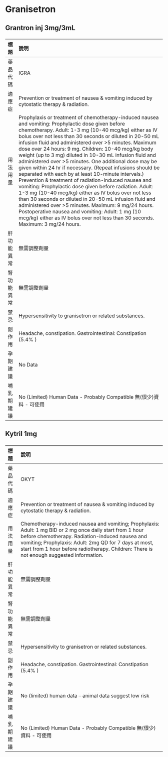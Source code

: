 # Granisetron

## Grantron inj 3mg/3mL

##### 

| 標題       | 說明                                                                                                                                                                                                                                                                                                                                                                                                                                                                                                                                                                                                                                                                                                                                                                                                                                                                                                                                                                                                        |
|:-----------|:------------------------------------------------------------------------------------------------------------------------------------------------------------------------------------------------------------------------------------------------------------------------------------------------------------------------------------------------------------------------------------------------------------------------------------------------------------------------------------------------------------------------------------------------------------------------------------------------------------------------------------------------------------------------------------------------------------------------------------------------------------------------------------------------------------------------------------------------------------------------------------------------------------------------------------------------------------------------------------------------------------|
| 藥品代碼   | IGRA                                                                                                                                                                                                                                                                                                                                                                                                                                                                                                                                                                                                                                                                                                                                                                                                                                                                                                                                                                                                        |
| 適應症     | Prevention or treatment of nausea & vomiting induced by cytostatic therapy & radiation.                                                                                                                                                                                                                                                                                                                                                                                                                                                                                                                                                                                                                                                                                                                                                                                                                                                                                                                     |
| 用法用量   | Prophylaxis or treatment of chemotherapy-induced nausea and vomiting: Prophylactic dose given before chemotherapy. Adult: 1-3 mg (10-40 mcg/kg) either as IV bolus over not less than 30 seconds or diluted in 20-50 mL infusion fluid and administered over >5 minutes. Maximum dose over 24 hours: 9 mg. Children: 10-40 mcg/kg body weight (up to 3 mg) diluted in 10-30 mL infusion fluid and administered over >5 minutes. One additional dose may be given within 24 hr if necessary. (Repeat infusions should be separated with each by at least 10-minute intervals.) Prevention & treatment of radiation-induced nausea and vomiting: Prophylactic dose given before radiation. Adult: 1-3 mg (10-40 mcg/kg) either as IV bolus over not less than 30 seconds or diluted in 20-50 mL infusion fluid and administered over >5 minutes. Maximum: 9 mg/24 hours. Postoperative nausea and vomiting: Adult: 1 mg (10 mcg/kg) either as IV bolus over not less than 30 seconds. Maximum: 3 mg/24 hours. |
| 肝功能異常 | 無需調整劑量                                                                                                                                                                                                                                                                                                                                                                                                                                                                                                                                                                                                                                                                                                                                                                                                                                                                                                                                                                                                |
| 腎功能異常 | 無需調整劑量                                                                                                                                                                                                                                                                                                                                                                                                                                                                                                                                                                                                                                                                                                                                                                                                                                                                                                                                                                                                |
| 禁忌       | Hypersensitivity to granisetron or related substances.                                                                                                                                                                                                                                                                                                                                                                                                                                                                                                                                                                                                                                                                                                                                                                                                                                                                                                                                                      |
| 副作用     | Headache, constipation. Gastrointestinal: Constipation (5.4% )                                                                                                                                                                                                                                                                                                                                                                                                                                                                                                                                                                                                                                                                                                                                                                                                                                                                                                                                              |
| 孕期建議   | No Data                                                                                                                                                                                                                                                                                                                                                                                                                                                                                                                                                                                                                                                                                                                                                                                                                                                                                                                                                                                                     |
| 哺乳期建議 | No (Limited) Human Data - Probably Compatible 無(很少)資料 - 可使用                                                                                                                                                                                                                                                                                                                                                                                                                                                                                                                                                                                                                                                                                                                                                                                                                                                                                                                                         |

## Kytril 1mg

##### 

| 標題       | 說明                                                                                                                                                                                                                                                                                                               |
|:-----------|:-------------------------------------------------------------------------------------------------------------------------------------------------------------------------------------------------------------------------------------------------------------------------------------------------------------------|
| 藥品代碼   | OKYT                                                                                                                                                                                                                                                                                                               |
| 適應症     | Prevention or treatment of nausea & vomiting induced by cytostatic therapy & radiation.                                                                                                                                                                                                                            |
| 用法用量   | Chemotherapy-induced nausea and vomiting; Prophylaxis: Adult: 1 mg BID or 2 mg once daily start from 1 hour before chemotherapy. Radiation-induced nausea and vomiting; Prophylaxis: Adult: 2mg QD for 7 days at most, start from 1 hour before radiotherapy. Children: There is not enough suggested information. |
| 肝功能異常 | 無需調整劑量                                                                                                                                                                                                                                                                                                       |
| 腎功能異常 | 無需調整劑量                                                                                                                                                                                                                                                                                                       |
| 禁忌       | Hypersensitivity to granisetron or related substances.                                                                                                                                                                                                                                                             |
| 副作用     | Headache, constipation. Gastrointestinal: Constipation (5.4% )                                                                                                                                                                                                                                                     |
| 孕期建議   | No (limited) human data – animal data suggest low risk                                                                                                                                                                                                                                                             |
| 哺乳期建議 | No (Limited) Human Data - Probably Compatible 無(很少)資料 - 可使用                                                                                                                                                                                                                                                |

